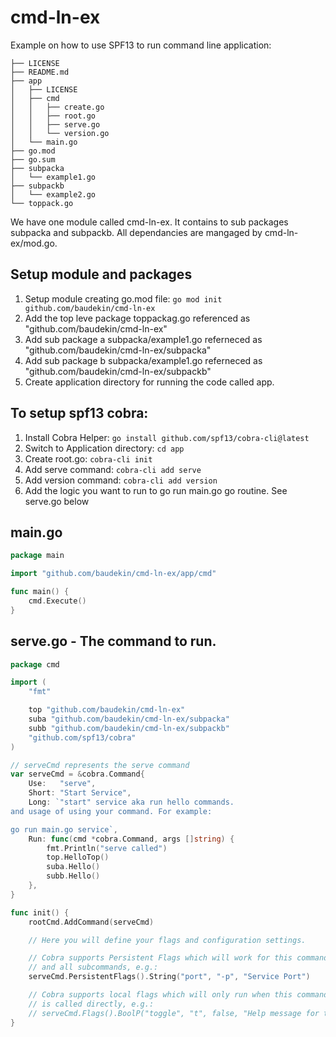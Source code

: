 # cmd-ln-ex
Example on how to use SPF13 to run command line application:

```
├── LICENSE
├── README.md
├── app
│   ├── LICENSE
│   ├── cmd
│   │   ├── create.go
│   │   ├── root.go
│   │   ├── serve.go
│   │   └── version.go
│   └── main.go
├── go.mod
├── go.sum
├── subpacka
│   └── example1.go
├── subpackb
│   └── example2.go
└── toppack.go
```

We have one module called cmd-ln-ex. It contains to sub packages subpacka and subpackb.  All dependancies are mangaged by 
cmd-ln-ex/mod.go.

## Setup module and packages
1. Setup module creating go.mod file: ```go mod init github.com/baudekin/cmd-ln-ex```
2. Add the top leve package toppackag.go referenced as "github.com/baudekin/cmd-ln-ex"
3. Add sub package a subpacka/example1.go referneced as "github.com/baudekin/cmd-ln-ex/subpacka"
4. Add sub package b subpacka/example1.go referneced as "github.com/baudekin/cmd-ln-ex/subpackb"
5. Create application directory for running the code called app. 


## To setup spf13 cobra:
1. Install Cobra Helper: ```go install github.com/spf13/cobra-cli@latest```
2. Switch to Application directory: ```cd app```
3. Create root.go: ```cobra-cli init```
4. Add serve command: ```cobra-cli add serve```
5. Add version command: ```cobra-cli add version```
6. Add the logic you want to run to go run main.go go routine. See serve.go below 


## main.go 
```go
package main

import "github.com/baudekin/cmd-ln-ex/app/cmd"

func main() {
	cmd.Execute()
}


```
## serve.go - The command to run.
```go
package cmd

import (
	"fmt"

	top "github.com/baudekin/cmd-ln-ex"
	suba "github.com/baudekin/cmd-ln-ex/subpacka"
	subb "github.com/baudekin/cmd-ln-ex/subpackb"
	"github.com/spf13/cobra"
)

// serveCmd represents the serve command
var serveCmd = &cobra.Command{
	Use:   "serve",
	Short: "Start Service",
	Long: `"start" service aka run hello commands.
and usage of using your command. For example:

go run main.go service`,
	Run: func(cmd *cobra.Command, args []string) {
		fmt.Println("serve called")
		top.HelloTop()
		suba.Hello()
		subb.Hello()
	},
}

func init() {
	rootCmd.AddCommand(serveCmd)

	// Here you will define your flags and configuration settings.

	// Cobra supports Persistent Flags which will work for this command
	// and all subcommands, e.g.:
	serveCmd.PersistentFlags().String("port", "-p", "Service Port")

	// Cobra supports local flags which will only run when this command
	// is called directly, e.g.:
	// serveCmd.Flags().BoolP("toggle", "t", false, "Help message for toggle")
}
```
